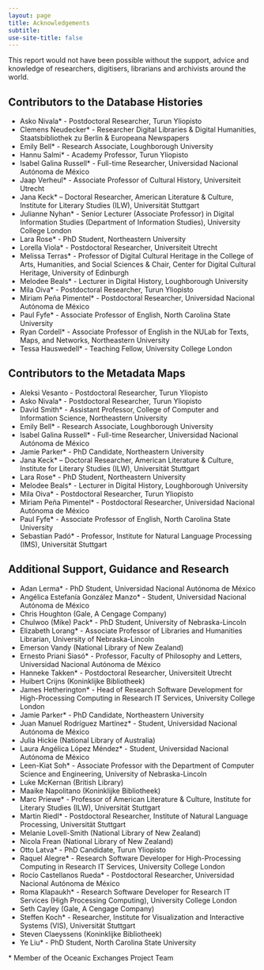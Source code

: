 ```yaml
---
layout: page
title: Acknowledgements
subtitle: 
use-site-title: false
---
```


This report would not have been possible without the support, advice and knowledge of researchers, digitisers, librarians and archivists around the world.

## Contributors to the Database Histories

+ Asko Nivala\* - Postdoctoral Researcher, Turun Yliopisto
+ Clemens Neudecker\* - Researcher Digital Libraries & Digital Humanities, Staatsbibliothek zu Berlin & Europeana Newspapers
+ Emily Bell\* - Research Associate, Loughborough University
+ Hannu Salmi\* - Academy Professor, Turun Yliopisto
+ Isabel Galina Russell\* - Full-time Researcher, Universidad Nacional Autónoma de México
+ Jaap Verheul\* - Associate Professor of Cultural History, Universiteit Utrecht
+ Jana Keck\* – Doctoral Researcher, American Literature & Culture, Institute for Literary Studies (ILW), Universität Stuttgart
+ Julianne Nyhan\* - Senior Lecturer (Associate Professor) in Digital Information Studies (Department of Information Studies), University College London
+ Lara Rose\* - PhD Student, Northeastern University
+ Lorella Viola\* - Postdoctoral Researcher, Universiteit Utrecht
+ Melissa Terras\* - Professor of Digital Cultural Heritage in the College of Arts, Humanities, and Social Sciences & Chair, Center for Digital Cultural Heritage, University of Edinburgh
+ Melodee Beals\* - Lecturer in Digital History, Loughborough University
+ Mila Oiva\* - Postdoctoral Researcher, Turun Yliopisto
+ Miriam Peña Pimentel\* - Postdoctoral Researcher, Universidad Nacional Autónoma de México
+ Paul Fyfe\* - Associate Professor of English, North Carolina State University
+ Ryan Cordell\* - Associate Professor of English in the NULab for Texts, Maps, and Networks, Northeastern University
+ Tessa Hauswedell\* - Teaching Fellow, University College London

## Contributors to the Metadata Maps

+ Aleksi Vesanto - Postdoctoral Researcher, Turun Yliopisto
+ Asko Nivala\* - Postdoctoral Researcher, Turun Yliopisto
+ David Smith\* - Assistant Professor, College of Computer and Information Science, Northeastern University
+ Emily Bell\* - Research Associate, Loughborough University
+ Isabel Galina Russell\* - Full-time Researcher, Universidad Nacional Autónoma de México
+ Jamie Parker\* - PhD Candidate, Northeastern University
+ Jana Keck\* – Doctoral Researcher, American Literature & Culture, Institute for Literary Studies (ILW), Universität Stuttgart
+ Lara Rose\* - PhD Student, Northeastern University
+ Melodee Beals\* - Lecturer in Digital History, Loughborough University
+ Mila Oiva\* - Postdoctoral Researcher, Turun Yliopisto
+ Miriam Peña Pimentel\* - Postdoctoral Researcher, Universidad Nacional Autónoma de México
+ Paul Fyfe\* - Associate Professor of English, North Carolina State University
+ Sebastian Padó\* - Professor, Institute for Natural Language Processing (IMS), Universität Stuttgart

## Additional Support, Guidance and Research

+ Adan Lerma\* - PhD Student, Universidad Nacional Autónoma de México
+ Angélica Estefanía González Manzo\* - Student, Universidad Nacional Autónoma de México
+ Chris Houghton (Gale, A Cengage Company)
+ Chulwoo (Mike) Pack\* - PhD Student, University of Nebraska-Lincoln
+ Elizabeth Lorang\* - Associate Professor of Libraries and Humanities Librarian, University of Nebraska-Lincoln
+ Emerson Vandy (National Library of New Zealand)
+ Ernesto Priani Siasó\* - Professor, Faculty of Philosophy and Letters, Universidad Nacional Autónoma de México
+ Hanneke Takken\* - Postdoctoral Researcher, Universiteit Utrecht
+ Huibert Crijns (Koninklijke Bibliotheek)
+ James Hetherington\* - Head of Research Software Development for High-Processing Computing in Research IT Services, University College London
+ Jamie Parker\* - PhD Candidate, Northeastern University
+ Juan Manuel Rodríguez Martínez\* - Student, Universidad Nacional Autónoma de México
+ Julia Hickie (National Library of Australia)
+ Laura Angélica López Méndez\* - Student, Universidad Nacional Autónoma de México
+ Leen-Kiat Soh\* - Associate Professor with the Department of Computer Science and Engineering, University of Nebraska-Lincoln
+ Luke McKernan (British Library)
+ Maaike Napolitano (Koninklijke Bibliotheek)
+ Marc Priewe\* - Professor of American Literature & Culture, Institute for Literary Studies (ILW), Universität Stuttgart
+ Martin Riedl\* - Postdoctoral Researcher, Institute of Natural Language Processing, Universität Stuttgart
+ Melanie Lovell-Smith (National Library of New Zealand)
+ Nicola Frean (National Library of New Zealand)
+ Otto Latva\* - PhD Candidate, Turun Yliopisto
+ Raquel Alegre\* - Research Software Developer for High-Processing Computing in Research IT Services, University College London
+ Rocío Castellanos Rueda\* - Postdoctoral Researcher, Universidad Nacional Autónoma de México
+ Roma Klapaukh\* - Research Software Developer for Research IT Services (High Processing Computing), University College London
+ Seth Cayley (Gale, A Cengage Company)
+ Steffen Koch\* - Researcher, Institute for Visualization and Interactive Systems (VIS), Universität Stuttgart
+ Steven Claeyssens (Koninklijke Bibliotheek)
+ Ye Liu\* - PhD Student, North Carolina State University

\* Member of the Oceanic Exchanges Project Team